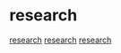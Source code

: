 # research

[research](https://github.com/rordenlab/dcm2niix)
[research](https://github.com/amilajack/reading)
[research](https://github.com/theseus-os/Theseus)
